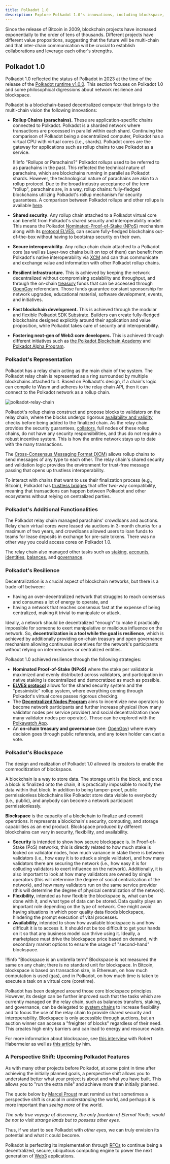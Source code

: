 ```yaml
---
title: Polkadot 1.0
description: Explore Polkadot 1.0's innovations, including blockspace, decentralization, shared security, and its vision for a multi-chain future.
---
```


Since the release of Bitcoin in 2009, blockchain projects have increased exponentially to the order of
tens of thousands. Different projects have different value propositions, suggesting that the future
will be multi-chain and that inter-chain communication will be crucial to establish collaborations
and leverage each other's strengths.

## Polkadot 1.0

Polkadot 1.0 reflected the status of Polkadot in 2023 at the time of the release of the
[Polkadot runtime v1.0.0](https://github.com/paritytech/polkadot/releases/tag/v1.0.0). This section
focuses on Polkadot 1.0 and some philosophical digressions about network resilience and blockspace.

Polkadot is a blockchain-based decentralized computer that brings to the multi-chain vision the following innovations:

- **Rollup Chains (parachains).** These are application-specific chains connected to Polkadot. Polkadot is a sharded network
  where transactions are processed in parallel within each shard. Continuing the comparison of Polkadot being a decentralized computer, Polkadot has a virtual CPU with virtual cores (i.e., shards). Polkadot cores are the gateway for applications such as rollup chains to use Polkadot as a service.

    !!!info "Rollups or Parachains?"
        Polkadot rollups used to be referred to as parachains in the past. This reflected the technical nature of parachains, which are blockchains running in parallel as Polkadot shards. However, the technological nature of parachains are akin to a rollup protocol. Due to the broad industry acceptance of the term "rollup", parachains are, in a way, rollup chains: fully-fledged blockchains utilizing Polkadot's rollup mechanism for security guarantees. A comparison between Polkadot rollups and other rollups is available [here](../learn/learn-comparisons-rollups.md#rollup-comparison-table).
  
- **Shared security**. Any rollup chain attached to a Polkadot
  virtual core can benefit from Polkadot's shared security and interoperability model. This means the Polkadot
  [Nominated-Proof-of-Stake (NPoS)](../learn/learn-staking.md#nominated-proof-of-stake-npos)
  mechanism along with its [protocol ELVES](../learn/learn-parachains-protocol.md), can secure fully-fledged blockchains out-of-the-box without having to bootstrap security on their own.
- **Secure interoperability.** Any rollup chain chain attached to a Polkadot core (as well as Layer-two chains built on top
  of them) can benefit from Polkadot's native interoperability via [XCM](../learn/learn-xcm.md) and can thus communicate and exchange value and information with other Polkadot rollup chains.
- **Resilient infrastructure.** This is achieved by keeping the network decentralized without
  compromising scalability and throughput, and through the on-chain
  [treasury](../learn/learn-polkadot-opengov-treasury.md) funds that can be accessed through
  [OpenGov](../learn/learn-polkadot-opengov.md) referendum. Those funds guarantee constant sponsorship for network upgrades, educational material, software development, events, and initiatives.
- **Fast blockchain development.** This is achieved through the modular and
  flexible [Polkadot SDK Substrate](./glossary.md#substrate).  Builders can create fully-fledged blockchains designed explicitly around their application and value proposition, while Polkadot takes care of security and interoperability.
- **Fostering next-gen of Web3 core developers.** This is achieved through different initiatives
  such as [the Polkadot Blockchain Academy](https://polkadot.network/development/academy/) and [Polkadot Alpha Program](./alpha-program.md).

### Polkadot's Representation

Polkadot has a relay chain acting as the main chain of the system. The Polkadot relay chain is
represented as a ring surrounded by multiple blockchains attached to it. Based on Polkadot's design,
if a chain's logic can compile to Wasm and adheres to the relay chain API, then it can
connect to the Polkadot network as a rollup chain.

![polkadot-relay-chain](../assets/polkadot_relay_chain.png)

Polkadot's rollup chains construct and propose blocks to validators on the relay chain, where the blocks undergo
rigorous [availability and validity](../learn/learn-parachains-protocol.md) checks before being
added to the finalized chain. As the relay chain provides the security guarantees,
[collators](../learn/learn-collator.md), full nodes of these rollup chains, do not have any security
responsibilities, and thus do not require a robust incentive system. This is how the entire network
stays up to date with the many transactions.

The [Cross-Consensus Messaging Format (XCM)](../learn/learn-xcm.md) allows rollup chains to send
messages of any type to each other. The relay chain's shared security and validation logic 
provides the environment for trust-free message passing that opens up trustless interoperability.

To interact with chains that want to use their finalization process (e.g., Bitcoin),
Polkadot has [trustless bridges](../learn/learn-bridges.md) that offer two-way compatibility, meaning that transactions can happen between Polkadot and other ecosystems without relying on centralized parties.

### Polkadot's Additional Functionalities

The Polkadot relay chain managed parachains' crowdloans and auctions. Relay chain virtual cores were leased via auctions in 3-month
chunks for a maximum of two years, and crowdloans allowed users to loan funds to teams
for lease deposits in exchange for pre-sale tokens. There was no other way you could access cores on
Polkadot 1.0.

The relay chain also managed other tasks such as [staking](../learn/learn-staking.md),
[accounts](./../learn/learn-accounts.md), [identities](../learn/learn-identity.md), [balances](../learn/learn-transactions.md#balance-transfers), and [governance](../learn/learn-polkadot-opengov.md).

### Polkadot's Resilience

Decentralization is a crucial aspect of blockchain networks, but there is a trade-off between:

- having an over-decentralized network that struggles to reach consensus and consumes a lot of
  energy to operate, and
- having a network that reaches consensus fast at the expense of being centralized, making it
  trivial to manipulate or attack.

Ideally, a network should be decentralized "enough" to make it practically impossible for someone to
exert manipulative or malicious influence on the network. So, **decentralization is a tool while the
goal is resilience**, which is achieved by additionally providing on-chain treasury and open governance
mechanism allowing continuous incentives for the network's participants without relying on
intermediaries or centralized entities.

Polkadot 1.0 achieved resilience through the following strategies:

- **Nominated Proof-of-Stake (NPoS)** where the stake per validator is maximized and evenly
  distributed across validators, and participation in native staking is decentralized and democratized as much as possible.
- [**ELVES protocol**](../learn/learn-parachains-protocol.md) allows for the shared security system and the "pessimistic" rollup system, where everything coming through Polkadot's virtual cores passes rigorous checking.
- The [**Decentralized Nodes Program**](https://nodes.web3.foundation/) aims to incentivize new operators to
  become network participants and further increase physical (how many validator nodes per service
  provider) and social decentralization (how many validator nodes per operator). Those can be
  explored with the [Polkawatch App](https://polkadot.polkawatch.app/).
- An **on-chain treasury and governance** (see: [OpenGov](../learn/learn-polkadot-opengov.md)) where
  every decision goes through public referenda, and any token holder can cast a vote.

### Polkadot's Blockspace

The design and realization of Polkadot 1.0 allowed its creators to enable the commoditization of
blockspace.

A blockchain is a way to store data. The storage unit is the block, and once a block is finalized
onto the chain, it is practically impossible to modify the data within that block. In addition to
being tamper-proof, public permissionless blockchains like Polkadot store data visible to
everybody (i.e., public), and anybody can become a network participant permissionlessly.

**Blockspace** is the capacity of a blockchain to finalize and commit operations. It represents a
blockchain's security, computing, and storage capabilities as an end product. Blockspace produced by
different blockchains can vary in security, flexibility, and availability.

- **Security** is intended to show how secure blockspace is. In Proof-of-Stake (PoS) networks, this is
  directly related to how much stake is locked on validator nodes, how much variance in stake there
  is between validators (i.e., how easy it is to attack a single validator), and how many validators
  there are securing the network (i.e., how easy it is for colluding validators to exert influence on
  the network). Additionally, it is also important to look at how many validators are owned by
  single operators (this will determine the degree of social centralization of the network), and how
  many validators run on the same service provider (this will determine the degree of physical
  centralization of the network).
- **Flexibility**, intended as how flexible the blockspace is, what can be done with it, and what
  type of data can be stored. Data quality plays an important role depending on the type of network.
  One might avoid having situations in which poor quality data floods blockspace, hindering the prompt
  execution of vital processes.
- **Availability**, intended to show how available blockspace is and how difficult it is to access it. It
  should not be too difficult to get your hands on it so that any business model can thrive using
  it. Ideally, a marketplace must drive the blockspace price based on demand, with secondary market
  options to ensure the usage of "second-hand" blockspace.

!!!info "Blockspace is an umbrella term"
     Blockspace is not measured the same on any chain; there is no standard unit for blockspace. In Bitcoin, blockspace is based on transaction size, in Ethereum, on how much computation is used (gas), and in Polkadot, on how much time is taken to execute a task on a virtual core (coretime).

Polkadot has been designed around those core blockspace principles. However, its design can be
further improved such that the tasks which are currently managed on the relay chain, such as
balances transfers, staking, and governance, can be delegated to
[system chains](../learn/learn-system-chains.md) to increase flexibility and to focus the use of
the relay chain to provide shared security and interoperability. Blockspace is only accessible
through auctions, but an auction winner can access a "freighter of blocks" regardless of their need. This creates high entry barriers and can lead to energy and resource waste.

For more information about blockspace, see [this interview](https://youtu.be/e1vISppPwe4) with Robert
Habermeier as well as [this article](https://www.rob.tech/blog/polkadot-blockspace-over-blockchains/) by
him.

### A Perspective Shift: Upcoming Polkadot Features

As with many other projects before Polkadot, at some point in time after achieving the
initially planned goals, a perspective shift allows you to understand better what your project is
about and what you have built. This allows you to "run the extra mile" and achieve more
than initially planned.

The quote below by [Marcel Proust](https://en.wikipedia.org/wiki/Marcel_Proust) must remind us that
sometimes a perspective shift is crucial in _understanding_ the world, and perhaps it is more
important than _seeing more_ of the world.

_The only true voyage of discovery, the only fountain of Eternal Youth, would be not to visit
strange lands but to possess other eyes._

Thus, if we start to see Polkadot with _other eyes_, we can truly envision its potential and what it
could become.

Polkadot is perfecting its implementation through [RFCs](https://github.com/polkadot-fellows/RFCs)
to continue being a decentralized, secure, ubiquitous computing engine to power the next generation
of [Web3](./web3-and-polkadot.md) applications.
